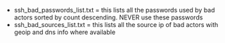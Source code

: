 - ssh_bad_passwords_list.txt = this lists all the passwords used by bad actors sorted by count descending. NEVER use these passwords
- ssh_bad_sources_list.txt = this lists all the source ip of bad actors with geoip and dns info where available
